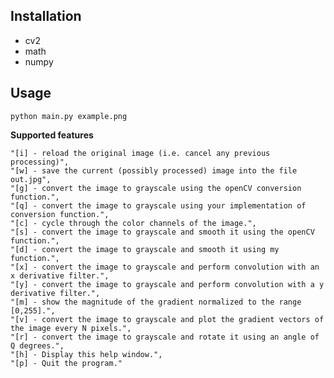 

## Installation
- cv2
- math
- numpy
## Usage
`python main.py example.png`

**Supported features**  

    "[i] - reload the original image (i.e. cancel any previous processing)",
    "[w] - save the current (possibly processed) image into the file out.jpg",
    "[g] - convert the image to grayscale using the openCV conversion function.",
    "[q] - convert the image to grayscale using your implementation of conversion function.",
    "[c] - cycle through the color channels of the image.",
    "[s] - convert the image to grayscale and smooth it using the openCV function.",
    "[d] - convert the image to grayscale and smooth it using my function.",
    "[x] - convert the image to grayscale and perform convolution with an x derivative filter.",
    "[y] - convert the image to grayscale and perform convolution with a y derivative filter.",
    "[m] - show the magnitude of the gradient normalized to the range [0,255].",
    "[v] - convert the image to grayscale and plot the gradient vectors of the image every N pixels.",
    "[r] - convert the image to grayscale and rotate it using an angle of Q degrees.",
    "[h] - Display this help window.",
    "[p] - Quit the program."